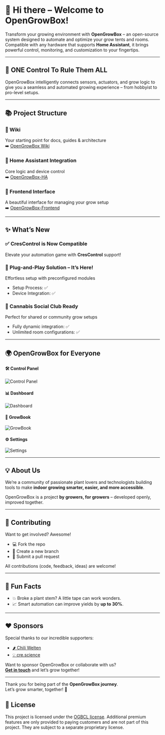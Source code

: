 # 👋 Hi there – Welcome to OpenGrowBox!

Transform your growing environment with **OpenGrowBox** – an open-source system designed to automate and optimize your grow tents and rooms.  
Compatible with any hardware that supports **Home Assistant**, it brings powerful control, monitoring, and customization to your fingertips.

---

## 🌱 ONE Control To Rule Them ALL

OpenGrowBox intelligently connects sensors, actuators, and grow logic to give you a seamless and automated growing experience – from hobbyist to pro-level setups.

---

## 📚 Project Structure

### 🧭 Wiki  
Your starting point for docs, guides & architecture  
➡️ [OpenGrowBox Wiki](https://github.com/OpenGrow-Box/OpenGrowBox/wiki)

### 🧩 Home Assistant Integration  
Core logic and device control  
➡️ [OpenGrowBox-HA](https://github.com/OpenGrow-Box/OpenGrowBox-HA)

### 🎨 Frontend Interface  
A beautiful interface for managing your grow setup  
➡️ [OpenGrowBox-Frontend](https://github.com/OpenGrow-Box/OpenGrowBox-Frontend)

---

## ✨ What’s New

### ✅ CresControl is Now Compatible  
Elevate your automation game with **CresControl** support!

### 🔌 Plug-and-Play Solution – It’s Here!
Effortless setup with preconfigured modules  
- Setup Process: ✅  
- Device Integration: ✅

### 🌿 Cannabis Social Club Ready  
Perfect for shared or community grow setups  
- Fully dynamic integration: ✅  
- Unlimited room configurations: ✅

---

## 🌍 OpenGrowBox for Everyone

#### 🛠 Control Panel  
![Control Panel](https://github.com/user-attachments/assets/ea7cc87d-6b29-4aca-95ad-3c567ff4fcde)


#### 📊 Dashboard  
![Dashboard](https://github.com/user-attachments/assets/b58f5ea4-83a4-4142-b371-fe0b22c6d243)


#### 📖 GrowBook  
![GrowBook](https://github.com/user-attachments/assets/1124766a-3a92-4d81-9b72-1d83a0564ba2)


#### ⚙️ Settings  
![Settings](https://github.com/user-attachments/assets/cfabab03-4b3e-40ef-aba4-6878ec0c6c65)


---

## 💡 About Us

We’re a community of passionate plant lovers and technologists building tools to make **indoor growing smarter, easier, and more accessible**.

OpenGrowBox is a project **by growers, for growers** – developed openly, improved together.

---

## 🤝 Contributing

Want to get involved? Awesome!

- 💻 Fork the repo  
- 🌿 Create a new branch  
- 🚀 Submit a pull request

All contributions (code, feedback, ideas) are welcome!

---

## 🌟 Fun Facts

- 💥 Broke a plant stem? A little tape can work wonders.
- 📈 Smart automation can improve yields by **up to 30%**.

---

## ❤️ Sponsors

Special thanks to our incredible supporters:

- [🌶 Chili Welten](https://chiliwelten.de)  
- [💡 cre.science](https://cre.science/)

Want to sponsor OpenGrowBox or collaborate with us?  
**[Get in touch](mailto:team@opengrowbox.com)** and let’s grow together!

---

Thank you for being part of the **OpenGrowBox journey**.  
Let’s grow smarter, together! 🌱

## 📝 License

This project is licensed under the [OGBCL license](LICENSE).
Additional premium features are only provided to paying customers and are not part of this project. They are subject to a separate proprietary license.
